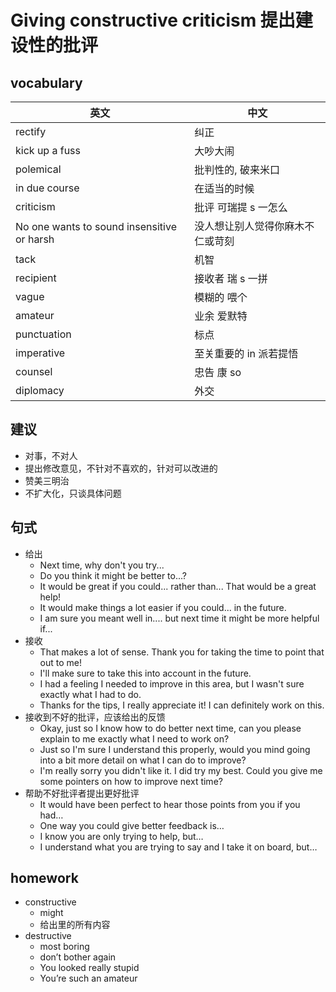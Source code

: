 # Giving constructive criticism 提出建设性的批评

## vocabulary

| 英文                                       | 中文                             |
| ------------------------------------------ | -------------------------------- |
| rectify                                    | 纠正                             |
| kick up a fuss                             | 大吵大闹                         |
| polemical                                  | 批判性的, 破来米口               |
| in due course                              | 在适当的时候                     |
| criticism                                  | 批评 可瑞提 s 一怎么             |
| No one wants to sound insensitive or harsh | 没人想让别人觉得你麻木不仁或苛刻 |
| tack                                       | 机智                             |
| recipient                                  | 接收者 瑞 s 一拼                 |
| vague                                      | 模糊的 喂个                      |
| amateur                                    | 业余 爱默特                      |
| punctuation                                | 标点                             |
| imperative                                 | 至关重要的 in 派若提悟           |
| counsel                                    | 忠告 康 so                       |
| diplomacy                                  | 外交                             |

## 建议

- 对事，不对人
- 提出修改意见，不针对不喜欢的，针对可以改进的
- 赞美三明治
- 不扩大化，只谈具体问题

## 句式

- 给出
  - Next time, why don't you try...
  - Do you think it might be better to...?
  - It would be great if you could... rather than... That would be a great help!
  - It would make things a lot easier if you could... in the future.
  - I am sure you meant well in.... but next time it might be more helpful if...
- 接收
  - That makes a lot of sense. Thank you for taking the time to point that out to me!
  - I'll make sure to take this into account in the future.
  - I had a feeling I needed to improve in this area, but I wasn't sure exactly what I had to do.
  - Thanks for the tips, I really appreciate it! I can definitely work on this.
- 接收到不好的批评，应该给出的反馈
  - Okay, just so I know how to do better next time, can you please explain to me exactly what I need to work on?
  - Just so I'm sure I understand this properly, would you mind going into a bit more detail on what I can do to improve?
  - I'm really sorry you didn't like it. I did try my best. Could you give me some pointers on how to improve next time?
- 帮助不好批评者提出更好批评
  - It would have been perfect to hear those points from you if you had…
  - One way you could give better feedback is…
  - I know you are only trying to help, but…
  - I understand what you are trying to say and I take it on board, but…

## homework

- constructive
  - might
  - 给出里的所有内容
- destructive
  - most boring
  - don’t bother again
  - You looked really stupid
  - You’re such an amateur
